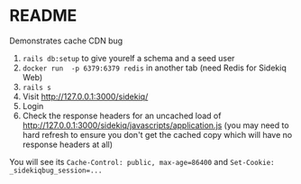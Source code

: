 # README

Demonstrates cache CDN bug

1. `rails db:setup` to give yourelf a schema and a seed user
2. `docker run  -p 6379:6379 redis` in another tab (need Redis for Sidekiq Web)
3. `rails s`
4. Visit http://127.0.0.1:3000/sidekiq/
5. Login
6. Check the response headers for an uncached load of http://127.0.0.1:3000/sidekiq/javascripts/application.js (you may need to hard refresh to ensure you don't get the cached copy which will have no response headers at all)

You will see its `Cache-Control: public, max-age=86400` and `Set-Cookie: _sidekiqbug_session=...`

